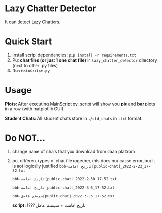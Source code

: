 # Lazy Chatter Detector

It can detect Lazy Chatters.


# Quick Start

1. Install script dependencies: `pip install -r requirements.txt`
2. Put **chat files (or just 1 one chat file)** in `lazy_chatter_detector` directory (next to other .py files)
3. Run `MainScript.py`

# Usage

**Plots:** After executing MainScript.py, script will show you **pie** and **bar** plots in a row (with matplotlib GUI).

**Student Chats:** All student chats store in `./std_chats` in `.txt` format.

# Do NOT...

1. change name of chats that you download from daan plattrom
2. put different types of chat file together, this does not cause error, but it is not logically justified
   `bbb-تاریخ امامت[public-chat]_2022-2-23_17-52.txt`

   `bbb-تاریخ امامت[public-chat]_2022-2-30_17-52.txt`

   `bbb-تاریخ امامت[public-chat]_2022-3-6_17-52.txt`

   `bbb-سیستم عامل[public-chat]_2022-3-13_17-52.txt`

   **script:** !??? تاریخ امامت + سیستم عامل
